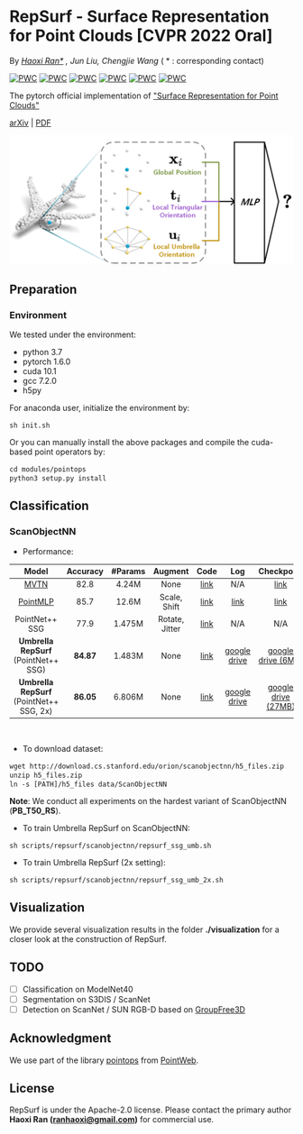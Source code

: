 # RepSurf - Surface Representation for Point Clouds [CVPR 2022 Oral]

By *[Haoxi Ran\*](https://github.com/hancyran) , Jun Liu, Chengjie Wang* ( * : corresponding contact)

[![PWC](https://img.shields.io/endpoint.svg?url=https://paperswithcode.com/badge/surface-representation-for-point-clouds/3d-point-cloud-classification-on-scanobjectnn)](https://paperswithcode.com/sota/3d-point-cloud-classification-on-scanobjectnn?p=surface-representation-for-point-clouds)
[![PWC](https://img.shields.io/endpoint.svg?url=https://paperswithcode.com/badge/surface-representation-for-point-clouds/3d-object-detection-on-sun-rgbd-val)](https://paperswithcode.com/sota/3d-object-detection-on-sun-rgbd-val?p=surface-representation-for-point-clouds)
[![PWC](https://img.shields.io/endpoint.svg?url=https://paperswithcode.com/badge/surface-representation-for-point-clouds/3d-point-cloud-classification-on-modelnet40)](https://paperswithcode.com/sota/3d-point-cloud-classification-on-modelnet40?p=surface-representation-for-point-clouds)
[![PWC](https://img.shields.io/endpoint.svg?url=https://paperswithcode.com/badge/surface-representation-for-point-clouds/semantic-segmentation-on-s3dis)](https://paperswithcode.com/sota/semantic-segmentation-on-s3dis?p=surface-representation-for-point-clouds)
[![PWC](https://img.shields.io/endpoint.svg?url=https://paperswithcode.com/badge/surface-representation-for-point-clouds/3d-object-detection-on-scannetv2)](https://paperswithcode.com/sota/3d-object-detection-on-scannetv2?p=surface-representation-for-point-clouds)
[![PWC](https://img.shields.io/endpoint.svg?url=https://paperswithcode.com/badge/surface-representation-for-point-clouds/semantic-segmentation-on-s3dis-area5)](https://paperswithcode.com/sota/semantic-segmentation-on-s3dis-area5?p=surface-representation-for-point-clouds)

The pytorch official implementation of ["Surface Representation for Point Clouds"](http://arxiv.org/abs/2205.05740) 

[arXiv](http://arxiv.org/abs/2205.05740) | [PDF](http://arxiv.org/pdf/2205.05740)


<div align="center">
  <img src="assets/teaser.png" width="600px">
</div>

## Preparation

### Environment

We tested under the environment:

* python 3.7
* pytorch 1.6.0
* cuda 10.1
* gcc 7.2.0
* h5py

For anaconda user, initialize the environment by:

```
sh init.sh
```

Or you can manually install the above packages and compile the cuda-based point operators by:

```
cd modules/pointops
python3 setup.py install
```

## Classification

### ScanObjectNN

* Performance:

<table style="width:100%">
  <thead>
    <tr>
      <th>Model</th>
      <th>Accuracy</th>
      <th>#Params</th>
      <th>Augment</th>
      <th>Code</th>
      <th>Log</th>
      <th>Checkpoint</th>
    </tr>
  </thead>
  <tbody>
    <tr>
      <td align="center"><a href="https://github.com/ajhamdi/MVTN">MVTN</a></td>
      <td align="center">82.8</td>
      <td align="center">4.24M</td>
      <td align="center">None</td>
      <td align="center"><a href="https://github.com/ajhamdi/MVTN/blob/master/models/mvtn.py">link</a></td>
      <td align="center">N/A</td>
      <td align="center"><a href="https://github.com/ajhamdi/MVTN/blob/master/results/checkpoints/scanobjectnn/model-00029.pth">link</a></td>
    </tr>
    <tr>
      <td align="center"><a href="https://github.com/ma-xu/pointMLP-pytorch">PointMLP</a></td>
      <td align="center">85.7</td>
      <td align="center">12.6M</td>
      <td align="center">Scale, Shift</td>
      <td align="center"><a href="https://github.com/ma-xu/pointMLP-pytorch/blob/main/classification_ScanObjectNN/models/pointmlp.py">link</a></td>
      <td align="center"><a href="https://web.northeastern.edu/smilelab/xuma/pointMLP/checkpoints/fixstd/scanobjectnn/pointMLP-20220204021453/">link</a></td>
      <td align="center"><a href="https://web.northeastern.edu/smilelab/xuma/pointMLP/checkpoints/fixstd/scanobjectnn/pointMLP-20220204021453/">link</a></td>
    </tr>
    <tr>
      <td align="center">PointNet++ SSG</td>
      <td align="center">77.9</td>
      <td align="center">1.475M</td>
      <td align="center">Rotate, Jitter</td>
      <td align="center"><a href="https://github.com/hkust-vgd/scanobjectnn/blob/master/pointnet2/models/pointnet2_cls_ssg.py">link</a></td>
      <td align="center">N/A</td>
      <td align="center">N/A</td>
    </tr>
    <tr>
      <td align="center"><b>Umbrella RepSurf</b> (PointNet++ SSG)</td>
      <td align="center"><b>84.87</b></td>
      <td align="center">1.483M</td>
      <td align="center">None</td>
      <td align="center"><a href="models/repsurf/scanobjectnn/repsurf_ssg_umb.py">link</a></td>
      <td align="center"><a href="https://drive.google.com/file/d/1qJK8T3dhF6177Xla227aXPEeNtyNssLF/view?usp=sharing">google drive</a></td>
      <td align="center"><a href="https://drive.google.com/file/d/17UDArfvNVjrJBTjr_HdxcOQipn0DWMMf/view?usp=sharing">google drive (6MB)</a></td>
    </tr>
    <tr>
      <td align="center"><b>Umbrella RepSurf</b> (PointNet++ SSG, 2x)</td>
      <td align="center"><b>86.05</b></td>
      <td align="center">6.806M</td>
      <td align="center">None</td>
      <td align="center"><a href="models/repsurf/scanobjectnn/repsurf_ssg_umb_2x.py">link</a></td>
      <td align="center"><a href="https://drive.google.com/file/d/15HwmAi1erL68G08dzNQILSipwCIDfNAw/view?usp=sharing">google drive</a></td>
      <td align="center"><a href="https://drive.google.com/file/d/1yGPNt1REzxVwn8Guw-PFHFcwxvfueWgf/view?usp=sharing">google drive (27MB)</a></td>
    </tr>
  </tbody>
</table>
<br>

* To download dataset:

```
wget http://download.cs.stanford.edu/orion/scanobjectnn/h5_files.zip
unzip h5_files.zip
ln -s [PATH]/h5_files data/ScanObjectNN
```

**Note**: We conduct all experiments on the hardest variant of ScanObjectNN (**PB_T50_RS**).
<br>

* To train Umbrella RepSurf on ScanObjectNN:

```
sh scripts/repsurf/scanobjectnn/repsurf_ssg_umb.sh
```

* To train Umbrella RepSurf (2x setting):

```
sh scripts/repsurf/scanobjectnn/repsurf_ssg_umb_2x.sh
```

## Visualization

We provide several visualization results in the folder **./visualization** for a closer look at the construction of
RepSurf.

## TODO

- [ ] Classification on ModelNet40
- [ ] Segmentation on S3DIS / ScanNet
- [ ] Detection on ScanNet / SUN RGB-D based on [GroupFree3D](https://github.com/zeliu98/Group-Free-3D)

## Acknowledgment

We use part of the library [pointops](https://github.com/hszhao/PointWeb/tree/master/lib/pointops)
from [PointWeb](https://github.com/hszhao/PointWeb).

## License

RepSurf is under the Apache-2.0 license. Please contact the primary author **Haoxi Ran (ranhaoxi@gmail.com)** for
commercial use.
